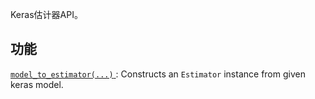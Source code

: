 Keras估计器API。

## 功能
[ `model_to_estimator(...)` ](https://tensorflow.google.cn/api_docs/python/tf/keras/estimator/model_to_estimator): Constructs an  `Estimator`  instance from given keras model.


